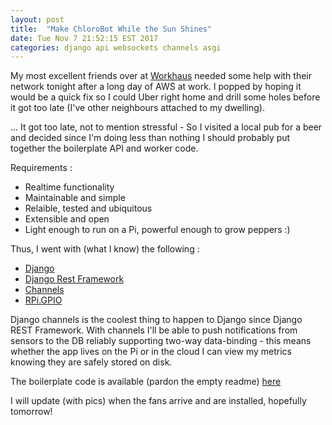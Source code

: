 ```yaml
---
layout: post
title:  "Make ChloroBot While the Sun Shines"
date: Tue Nov 7 21:52:15 EST 2017
categories: django api websockets channels asgi
---
```


My most excellent friends over at <a href="https://workhaus.ca/" target="_blank">Workhaus</a>
needed some help with their network tonight after a long day of AWS at work.  I popped by
hoping it would be a quick fix so I could Uber right home and drill some holes before it got too late (I've other neighbours attached to my dwelling).

... It got too late, not to mention stressful - So I visited a local pub for a beer and decided since I'm doing less than nothing
I should probably put together the boilerplate API and worker code.

Requirements :
* Realtime functionality
* Maintainable and simple
* Relaible, tested and ubiquitous
* Extensible and open
* Light enough to run on a Pi, powerful enough to grow peppers :)

Thus, I went with (what I know) the following :
* <a href="https://www.djangoproject.com/" target="_blank">Django</a>
* <a href="http://www.django-rest-framework.org/" target="_blank">Django Rest Framework</a>
* <a href="https://channels.readthedocs.io/en/stable/" target="_blank">Channels</a>
* <a href="https://pypi.python.org/pypi/RPi.GPIO" target="_blank">RPi.GPIO</a>

Django channels is the coolest thing to happen to Django since Django REST Framework.
With channels I'll be able to push notifications from sensors to the DB reliably supporting
two-way data-binding - this means whether the app lives on the Pi or in the cloud I
can view my metrics knowing they are safely stored on disk.

The boilerplate code is available (pardon the empty readme) <a href="https://github.com/chlorobot/chlorobot-app" target="_blank">here</a>

I will update (with pics) when the fans arrive and are installed, hopefully tomorrow!
